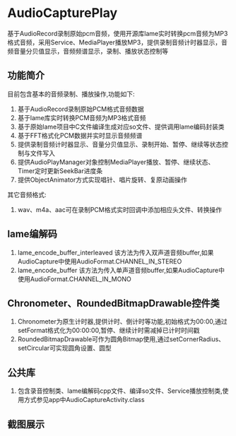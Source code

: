 # AudioCapturePlay
基于AudioRecord录制原始pcm音频，使用开源库lame实时转换pcm音频为MP3格式音频，采用Service、MediaPlayer播放MP3，提供录制音频计时器显示，音频音量分贝值显示，音频频谱显示，录制、播放状态控制等
## 功能简介
  目前包含基本的音频录制、播放操作,功能如下:
  1. 基于AudioRecord录制原始PCM格式音频数据
  2. 基于lame库实时转换PCM音频为MP3格式音频
  3. 基于原始lame项目中C文件编译生成对应so文件、提供调用lame编码封装类
  4. 基于FFT格式化PCM数据并实时显示音频频谱
  5. 提供录制音频计时器显示、音量分贝值显示、录制开始、暂停、继续等状态控制与文件写入
  6. 提供AudioPlayManager对象控制MediaPlayer播放、暂停、继续状态、Timer定时更新SeekBar进度条
  7. 提供ObjectAnimator方式实现唱针、唱片旋转、复原动画操作
 
  其它音频格式:
  1. wav、m4a、aac可在录制PCM格式实时回调中添加相应头文件、转换操作
## lame编解码
  1. lame_encode_buffer_interleaved 该方法为传入双声道音频buffer,如果AudioCapture中使用AudioFormat.CHANNEL_IN_STEREO
  2. lame_encode_buffer 该方法为传入单声道音频buffer,如果AudioCapture中使用AudioFormat.CHANNEL_IN_MONO
## Chronometer、RoundedBitmapDrawable控件类
  1. Chronometer为原生计时器,提供计时、倒计时等功能,初始格式为00:00,通过setFormat格式化为00:00:00,暂停、继续计时需减掉已计时时间戳
  2. RoundedBitmapDrawable可作为圆角Bitmap使用,通过setCornerRadius、setCircular可实现圆角设置、圆型
## 公共库
  1. 包含录音控制类、lame编解码cpp文件、编译so文件、Service播放控制类,使用方式参见app中AudioCaptureActivity.class
## 截图展示
  
